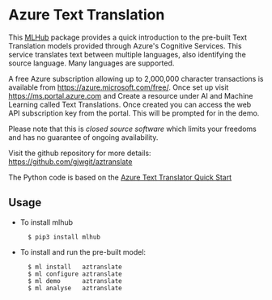 Azure Text Translation
======================

This [MLHub](https://mlhub.ai) package provides a quick introduction
to the pre-built Text Translation models provided through Azure's
Cognitive Services. This service translates text between multiple
languages, also identifying the source language. Many languages are
supported.

A free Azure subscription allowing up to 2,000,000 character
transactions is available from https://azure.microsoft.com/free/. Once
set up visit https://ms.portal.azure.com and Create a resource under
AI and Machine Learning called Text Translations. Once created you can
access the web API subscription key from the portal. This will be
prompted for in the demo.

Please note that this is *closed source software* which limits your
freedoms and has no guarantee of ongoing availability.

Visit the github repository for more details:
<https://github.com/gjwgit/aztranslate>

The Python code is based on the [Azure Text Translator Quick
Start](https://docs.microsoft.com/en-us/azure/cognitive-services/translator/quickstart-python-translate)

Usage
-----

- To install mlhub 

        $ pip3 install mlhub

- To install and run the pre-built model:

		$ ml install   aztranslate
		$ ml configure aztranslate
		$ ml demo      aztranslate
		$ ml analyse   aztranslate

